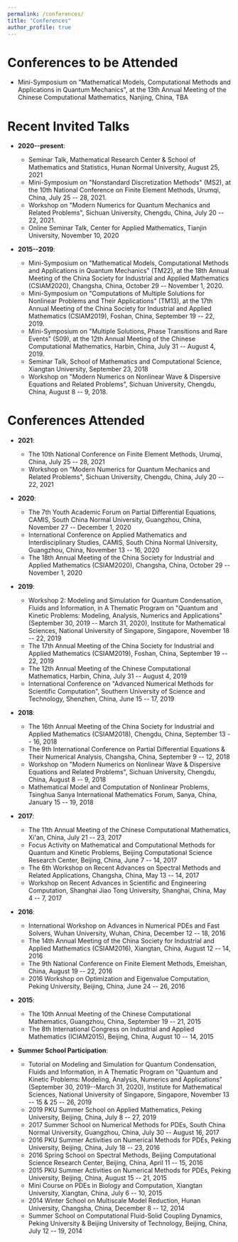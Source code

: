 ```yaml
---
permalink: /conferences/
title: "Conferences"
author_profile: true
---
```



Conferences to be Attended
======
* Mini-Symposium on "Mathematical Models, Computational Methods and Applications in Quantum Mechanics", at the 13th Annual Meeting of the Chinese Computational Mathematics, Nanjing, China, TBA



Recent Invited Talks
======
* **2020--present**:
  - Seminar Talk, Mathematical Research Center & School of Mathematics and Statistics, Hunan Normal University, August 25, 2021
  - Mini-Symposium on "Nonstandard Discretization Methods" (MS2), at the 10th National Conference on Finite Element Methods, Urumqi, China, July 25 -- 28, 2021.
  - Workshop on "Modern Numerics for Quantum Mechanics and Related Problems", Sichuan University, Chengdu, China, July 20 -- 22, 2021.
  - Online Seminar Talk, Center for Applied Mathematics, Tianjin University, November 10, 2020

* **2015--2019**:
  - Mini-Symposium on "Mathematical Models, Computational Methods and Applications in Quantum Mechanics" (TM22), at the 18th Annual Meeting of the China Society for Industrial and Applied Mathematics (CSIAM2020), Changsha, China, October 29 -- November 1, 2020. 
  - Mini-Symposium on "Computations of Multiple Solutions for Nonlinear Problems and Their Applications" (TM13), at the 17th Annual Meeting of the China Society for Industrial and Applied Mathematics (CSIAM2019), Foshan, China, September 19 -- 22, 2019. 
  - Mini-Symposium on "Multiple Solutions, Phase Transitions and Rare Events" (S09), at the 12th Annual Meeting of the Chinese Computational Mathematics, Harbin, China, July 31 -- August 4, 2019.
  - Seminar Talk, School of Mathematics and Computational Science, Xiangtan University, September 23, 2018
  - Workshop on "Modern Numerics on Nonlinear Wave & Dispersive Equations and Related Problems", Sichuan University, Chengdu, China, August 8 -- 9, 2018.



Conferences Attended
======

* **2021**:
  - The 10th National Conference on Finite Element Methods, Urumqi, China, July 25 -- 28, 2021
  - Workshop on "Modern Numerics for Quantum Mechanics and Related Problems", Sichuan University, Chengdu, China, July 20 -- 22, 2021

* **2020**:
  - The 7th Youth Academic Forum on Partial Differential Equations, CAMIS, South China Normal University, Guangzhou, China, November 27 -- December 1, 2020
  - International Conference on Applied Mathematics and Interdisciplinary Studies, CAMIS, South China Normal University, Guangzhou, China, November 13 -- 16, 2020
  - The 18th Annual Meeting of the China Society for Industrial and Applied Mathematics (CSIAM2020), Changsha, China, October 29 -- November 1, 2020

* **2019**:
  - Workshop 2: Modeling and Simulation for Quantum Condensation, Fluids and Information, in A Thematic Program on "Quantum and Kinetic Problems: Modeling, Analysis, Numerics and Applications" (September 30, 2019 -- March 31, 2020), Institute for Mathematical Sciences, National University of Singapore, Singapore, November 18 -- 22, 2019
  - The 17th Annual Meeting of the China Society for Industrial and Applied Mathematics (CSIAM2019), Foshan, China, September 19 -- 22, 2019
  - The 12th Annual Meeting of the Chinese Computational Mathematics, Harbin, China, July 31 -- August 4, 2019
  - International Conference on "Advanced Numerical Methods for Scientific Computation", Southern University of Science and Technology, Shenzhen, China, June 15 -- 17, 2019

* **2018**:
  - The 16th Annual Meeting of the China Society for Industrial and Applied Mathematics (CSIAM2018), Chengdu, China, September 13 -- 16, 2018
  - The 9th International Conference on Partial Differential Equations & Their Numerical Analysis, Changsha, China, September 9 -- 12, 2018
  - Workshop on "Modern Numerics on Nonlinear Wave & Dispersive Equations and Related Problems", Sichuan University, Chengdu, China, August 8 -- 9, 2018
  - Mathematical Model and Computation of Nonlinear Problems, Tsinghua Sanya International Mathematics Forum, Sanya, China, January 15 -- 19, 2018

* **2017**:
  - The 11th Annual Meeting of the Chinese Computational Mathematics, Xi'an, China, July 21 -- 23, 2017
  - Focus Activity on Mathematical and Computational Methods for Quantum and Kinetic Problems, Beijing Computational Science Research Center, Beijing, China, June 7 -- 14, 2017
  - The 6th Workshop on Recent Advances on Spectral Methods and Related Applications, Changsha, China, May 13 -- 14, 2017
  - Workshop on Recent Advances in Scientific and Engineering Computation, Shanghai Jiao Tong University, Shanghai, China, May 4 -- 7, 2017

* **2016**:
  - International Workshop on Advances in Numerical PDEs and Fast Solvers, Wuhan University, Wuhan, China, December 12 -- 18, 2016
  - The 14th Annual Meeting of the China Society for Industrial and Applied Mathematics (CSIAM2016), Xiangtan, China, August 12 -- 14, 2016
  - The 9th National Conference on Finite Element Methods, Emeishan, China, August 19 -- 22, 2016
  - 2016 Workshop on Optimization and Eigenvalue Computation, Peking University, Beijing, China, June 24 -- 26, 2016

* **2015**:
  - The 10th Annual Meeting of the Chinese Computational Mathematics, Guangzhou, China, September 19 -- 21, 2015
  - The 8th International Congress on Industrial and Applied Mathematics (ICIAM2015), Beijing, China, August 10 -- 14, 2015


* **Summer School Participation**:
  - Tutorial on Modeling and Simulation for Quantum Condensation, Fluids and Information, in A Thematic Program on "Quantum and Kinetic Problems: Modeling, Analysis, Numerics and Applications" (September 30, 2019--March 31, 2020), Institute for Mathematical Sciences, National University of Singapore, Singapore, November 13 -- 15 & 25 -- 26, 2019
  - 2019 PKU Summer School on Applied Mathematics, Peking University, Beijing, China, July 8 -- 27, 2019
  - 2017 Summer School on Numerical Methods for PDEs, South China Normal University, Guangzhou, China, July 30 -- August 16, 2017
  - 2016 PKU Summer Activities on Numerical Methods for PDEs, Peking University, Beijing, China, July 18 -- 23, 2016
  - 2016 Spring School on Spectral Methods, Beijing Computational Science Research Center, Beijing, China, April 11 -- 15, 2016
  - 2015 PKU Summer Activities on Numerical Methods for PDEs, Peking University, Beijing, China, August 15 -- 21, 2015
  - Mini Course on PDEs in Biology and Computation, Xiangtan University, Xiangtan, China, July 6 -- 10, 2015
  - 2014 Winter School on Multiscale Model Reduction, Hunan University, Changsha, China, December 8 -- 12, 2014
  - Summer School on Computational Fluid-Solid Coupling Dynamics, Peking University & Beijing University of Technology, Beijing, China, July 12 -- 19, 2014




